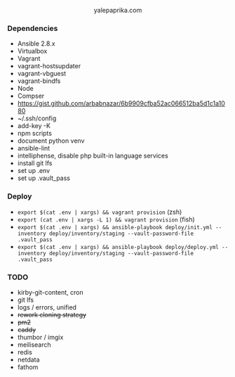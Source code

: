 <p align="center">yalepaprika.com</p> 

### Dependencies

- Ansible 2.8.x
- Virtualbox
- Vagrant
- vagrant-hostsupdater
- vagrant-vbguest
- vagrant-bindfs
- Node
- Compser
- https://gist.github.com/arbabnazar/6b9909cfba52ac066512ba5d1c1a1080
- ~/.ssh/config
- add-key -K
- npm scripts
- document python venv
- ansible-lint
- intelliphense, disable php built-in language services
- install git lfs
- set up .env
- set up .vault_pass

### Deploy

- `export $(cat .env | xargs) && vagrant provision` (zsh)
- `export (cat .env | xargs -L 1) && vagrant provision` (fish)
- `export $(cat .env | xargs) && ansible-playbook deploy/init.yml --inventory deploy/inventory/staging --vault-password-file .vault_pass`
- `export $(cat .env | xargs) && ansible-playbook deploy/deploy.yml --inventory deploy/inventory/staging --vault-password-file .vault_pass`

### TODO

- kirby-git-content, cron
- git lfs
- logs / errors, unified
- ~~rework cloning strategy~~
- ~~pm2~~
- ~~caddy~~
- thumbor / imgix
- meilisearch
- redis
- netdata
- fathom
